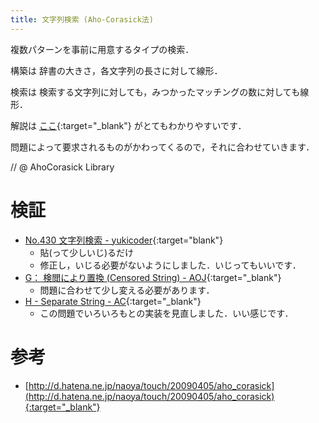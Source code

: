 ```yaml
---
title: 文字列検索 (Aho-Corasick法)
---
```


複数パターンを事前に用意するタイプの検索．


構築は 辞書の大きさ，各文字列の長さに対して線形．

検索は 検索する文字列に対しても，みつかったマッチングの数に対しても線形．

解説は [ここ](http://d.hatena.ne.jp/naoya/touch/20090405/aho_corasick){:target="_blank"} がとてもわかりやすいです．<!--_-->

問題によって要求されるものがかわってくるので，それに合わせていきます．

// @ AhoCorasick Library

# 検証

* [No.430 文字列検索 - yukicoder](https://yukicoder.me/submissions/281765){:target="blank"}<!--_-->
  * 貼(って少しいじ)るだけ
  * 修正し，いじる必要がないようにしました．いじってもいいです．
* [G： 検閲により置換 (Censored String) - AOJ](https://onlinejudge.u-aizu.ac.jp/status/users/luma/submissions/1/2873/judge/3116720/C++14){:target="_blank"}<!--_-->
  * 問題に合わせて少し変える必要があります．
* [H - Separate String - AC](https://beta.atcoder.jp/contests/jag2017autumn/submissions/3107157){:target="_blank"}
  * この問題でいろいろもとの実装を見直しました．いい感じです．

# 参考

* [http://d.hatena.ne.jp/naoya/touch/20090405/aho_corasick](http://d.hatena.ne.jp/naoya/touch/20090405/aho_corasick){:target="_blank"}<!--_-->


